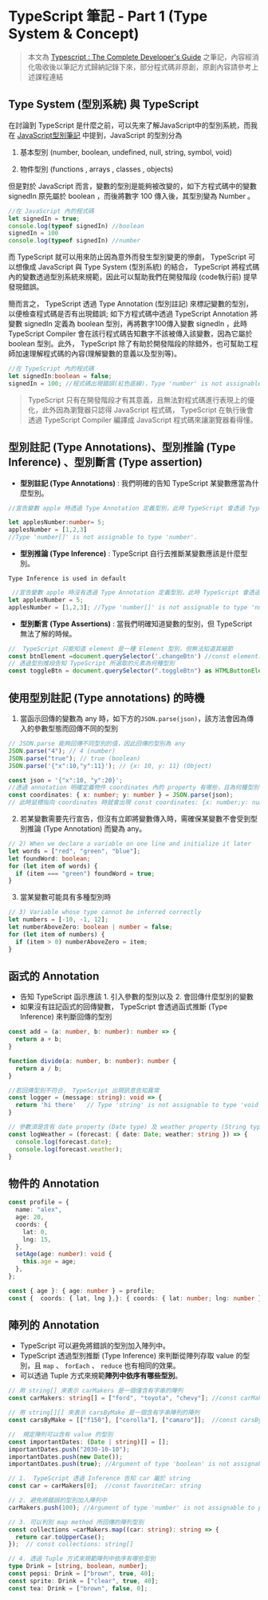 #  TypeScript 筆記 - Part 1 (Type System & Concept)

> 本文為 [Typescript : The Complete Developer's Guide](https://www.udemy.com/course/typescript-the-complete-developers-guide/) 之筆記，內容經消化吸收後以筆記方式歸納記錄下來，部分程式碼非原創，原創內容請參考上述課程連結

## Type System (型別系統) 與  TypeScript 

在討論到  TypeScript  是什麼之前，可以先來了解JavaScript中的型別系統，而我在 [JavaScript型別筆記](https://github.com/ChiuWeiChung/notes-markdown/blob/main/js/KnowJs/KnowJs6.markdown) 中提到，JavaScript 的型別分為
1. 基本型別 (number, boolean, undefined, null, string, symbol, void) 

2. 物件型別 (functions , arrays , classes , objects) 

 但是對於 JavaScript 而言，變數的型別是能夠被改變的，如下方程式碼中的變數 signedIn 原先屬於 boolean ，而後將數字 100 傳入後，其型別變為 Number 。

```js
//在 JavaScript 內的程式碼
let signedIn = true;
console.log(typeof signedIn) //boolean
signedIn = 100
console.log(typeof signedIn) //number
```

而 TypeScript 就可以用來防止因為意外而發生型別變更的慘劇， TypeScript 可以想像成 JavaScript 與 Type System (型別系統) 的結合， TypeScript 將程式碼內的變數透過型別系統來規範，因此可以幫助我們在開發階段 (code執行前) 提早發現錯誤。

簡而言之， TypeScript 透過 Type Annotation (型別註記) 來標記變數的型別，以便檢查程式碼是否有出現錯誤; 如下方程式碼中透過 TypeScript Annotation 將變數 signedIn 定義為 boolean 型別，再將數字100傳入變數 signedIn ，此時 TypeScript Compiler 會在該行程式碼告知數字不該被傳入該變數，因為它屬於 boolean 型別。此外， TypeScript 除了有助於開發階段的除錯外，也可幫助工程師加速理解程式碼的內容(理解變數的意義以及型別等)。

```ts
//在 TypeScript 內的程式碼
let signedIn:boolean = false;
signedIn = 100; //程式碼出現錯誤(紅色底線)，Type 'number' is not assignable to type 'boolean'.
```

 > TypeScript 只有在開發階段才有其意義，且無法對程式碼進行表現上的優化，此外因為瀏覽器只認得 JavaScript 程式碼， TypeScript 在執行後會透過 TypeScript  Compiler 編譯成 JavaScript 程式碼來讓瀏覽器看得懂。

## 型別註記 (Type Annotations)、型別推論 (Type Inference) 、型別斷言 (Type assertion)

* **型別註記 (Type Annotations)** : 我們明確的告知 TypeScript 某變數應當為什麼型別。
 

```ts
//宣告變數 apple 時透過 Type Annotation 定義型別，此時 TypeScript 會透過 Type Inference 將變數 apples 定義為 Number type

let applesNumber:number= 5;
applesNumber = [1,2,3] 
//Type 'number[]' is not assignable to type 'number'.
```

* **型別推論 (Type Inference)** : TypeScript 自行去推斷某變數應該是什麼型別。

 `Type Inference is used in default`

```ts
 //宣告變數 apple 時沒有透過 Type Annotation 定義型別，此時 TypeScript 會透過 Type Inference將變數 apples 定義為 Number type
let applesNumber = 5;
applesNumber = [1,2,3]; //Type 'number[]' is not assignable to type 'number'.
 ```

 * **型別斷言 (Type Assertions)** : 當我們明確知道變數的型別，但 TypeScript 無法了解的時候。
 

```ts
//  TypeScript 只能知道 element 是一種 Element 型別，但無法知道其細節
const btnElement =document.querySelector('.changeBtn') //const element: Element
// 透過型別推段告知 TypeScript 所選取的元素為何種型別
const toggleBtn = document.querySelector(".toggleBtn") as HTMLButtonElement; //const toggleBtn: HTMLButtonElement
 ```

## 使用型別註記 (Type annotations) 的時機

1. 當函示回傳的變數為 any 時，如下方的`JSON.parse(json)`，該方法會因為傳入的參數型態而回傳不同的型別

```ts
// JSON.parse 能夠回傳不同型別的值，因此回傳的型別為 any
JSON.parse("4"); // 4 (number)
JSON.parse("true"); // true (boolean)
JSON.parse('{"x":10,"y":11}'); // {x: 10, y: 11} (Object)

const json = '{"x":10, "y":20}';
//透過 annotation 明確定義物件 coordinates 內的 property 有哪些，且為何種型別
const coordinates: { x: number; y: number } = JSON.parse(json);
// 此時鼠標指向 coordinates 時就會出現 const coordinates: {x: number;y: number;}
```

2. 若某變數需要先行宣告，但沒有立即將變數傳入時，需確保某變數不會受到型別推論 (Type Annotation) 而變為 any。

```ts
// 2) When we declare a variable on one line and initialize it later
let words = ["red", "green", "blue"];
let foundWord: boolean;
for (let item of words) {
  if (item === "green") foundWord = true;
}
```

3. 當某變數可能具有多種型別時

```ts
// 3) Variable whose type cannot be inferred correctly
let numbers = [-10, -1, 12];
let numberAboveZero: boolean | number = false;
for (let item of numbers) {
  if (item > 0) numberAboveZero = item;
}
 ```

## 函式的 Annotation

* 告知 TypeScript 函示應該 1. 引入參數的型別以及 2. 會回傳什麼型別的變數
* 如果沒有註記函式的回傳變數， TypeScript 會透過函式推斷 (Type Inference) 來判斷回傳的型別

```ts
const add = (a: number, b: number): number => {
  return a + b;
}

function divide(a: number, b: number): number {
  return a / b;
}

//若回傳型別不符合， TypeScript 出現訊息告知異常
const logger = (message: string): void => {
  return 'hi there'   // Type 'string' is not assignable to type 'void'.
}

// 參數須是含有 date property (Date type) 及 weather property (String type) 的物件
const logWeather = (forecast: { date: Date; weather: string }) => {
  console.log(forecast.date);
  console.log(forecast.weather);
}
```

## 物件的 Annotation

```ts
const profile = {
  name: "alex",
  age: 20,
  coords: {
    lat: 0,
    lng: 15,
  },
  setAge(age: number): void {
    this.age = age;
  },
};

const { age }: { age: number } = profile;
const {  coords: { lat, lng },}: { coords: { lat: number; lng: number } } = profile;

```

## 陣列的 Annotation

*  TypeScript 可以避免將錯誤的型別加入陣列中。
*  TypeScript 透過型別推斷 (Type Inference) 來判斷從陣列存取 value 的型別，且 `map` 、 `forEach` 、 `reduce` 也有相同的效果。
* 可以透過 Tuple 方式來規範**陣列中依序有哪些型別**。

```ts
// 用 string[] 來表示 carMakers 是一個僅含有字串的陣列
const carMakers: string[] = ["ford", "toyota", "chevy"]; //const carMakers: string[]

// 用 string[][] 來表示 carsByMake 是一個含有字串陣列的陣列
const carsByMake = [["f150"], ["corolla"], ["camaro"]];  //const carsByMake: string[][] = [];

//  規定陣列可以含有 value 的型別
const importantDates: (Date | string)[] = [];
importantDates.push("2030-10-10");
importantDates.push(new Date());
importantDates.push(true); //Argument of type 'boolean' is not assignable to parameter of type 'string | Date'.

// 1.  TypeScript 透過 Inference 告知 car 屬於 string
const car = carMakers[0];  //const favoriteCar: string

// 2. 避免將錯誤的型別加入陣列中
carMakers.push(100); //Argument of type 'number' is not assignable to parameter of type 'string'.

// 3. 可以判別 map method 所回傳的陣列型別
const collections =carMakers.map((car: string): string => {
  return car.toUpperCase();
});  // const collections: string[]

// 4. 透過 Tuple 方式來規範陣列中依序有哪些型別
type Drink = [string, boolean, number];
const pepsi: Drink = ["brown", true, 40];
const sprite: Drink = ["clear", true, 40];
const tea: Drink = ["brown", false, 0];

```
